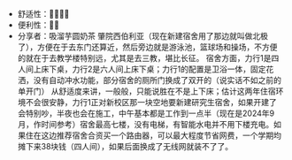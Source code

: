  - 舒适性：🌟🌟🌟🌟
 - 便利性：🌟🌟
 - 分享者：吸溜芋圆奶茶
肇院西伯利亚（现在新建宿舍用了那边就叫做北极了），方便在于去东门还算近，然后旁边就是游泳池，篮球场和操场，不方便的就在于去教学楼特别远，尤其是去三教，堪比长征。
宿舍方面，力行1是四人间上床下桌，力行2是六人间上床下桌；力行1的配置是卫浴一体，固定花洒，没有自动冲水功能，部分宿舍的厕所门换成了双开的（说实话不如之前的单开门）
从舒适度来讲，一般般，只能说胜在不是上下床；估计这两年住宿环境不会很安静，力行1正对新校区那一块空地要新建研究生宿舍，如果开建了会特别吵，半夜也会在施工，中午基本都是工作到一点半（现在是2024年9月，作时间参考）宿舍最高七楼，没有电梯，有智能水电并不用下楼充电。如果住在这边推荐宿舍合资买一个路由器，可以最大程度节省网费，一个学期均摊下来38块钱（四人间），如果后面换成了无线网就装不了了。